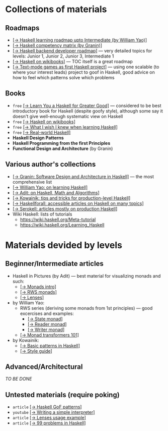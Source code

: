 
<!-- Collections ‾‾‾‾‾‾‾‾‾‾‾‾‾‾‾‾‾‾‾‾‾‾‾‾‾‾‾‾‾‾‾‾‾‾‾‾‾‾‾‾‾‾‾‾‾‾‾‾‾‾‾‾‾‾‾‾‾‾‾‾‾‾\ {{{1 -->

# Collections of materials

## Roadmaps

* [[→ Haskell learning roadmap upto Intermediate (by William Yao)]](https://williamyaoh.com/posts/2020-01-11-road-to-proficient.html)
* [[→ Haskell competency matrix (by Granin)]](https://gist.github.com/graninas/833a9ff306338aefec7e543100c16ea1)
* [[→ Haskell backend developer roadmap]](https://github.com/fullstack-development/developers-roadmap/tree/English-version-roadmap/backend)
  — very detailed topics for levels: Junior 1, Junior 2, Junior 3, Intermediate 1
* [[→ Haskell on wikibooks]](https://en.wikibooks.org/wiki/Haskell) — TOC itself is a great roadmap
* [[→ Text-mode games as first Haskell project]](http://jackkelly.name/blog/archives/2022/05/28/text-mode_games_as_first_haskell_projects/index.html)
  — using one scalable (to where your interest leads) project to goof in Haskell, good advice on how to feel which patterns solve which problems

## Books

* `free` [[→ Learn You a Haskell for Greater Good]](https://learnyouahaskell.github.io/)
  — considered to be best introductory book for Haskell (despite goofy style), although some say it doesn't give well-enough systematic view on Haskell
* `free` [[→ Haskell on wikibooks]](https://en.wikibooks.org/wiki/Haskell)
* `free` [[→ What I wish I knew when learning Haskell]](https://github.com/sdiehl/wiwinwlh)
* `free` [[→ Real-world Haskell]](https://book.realworldhaskell.org/)
* **Haskell Design Patterns**
* **Haskell Programming from the first Principles**
* **Functional Design and Architecture** (by Granin)

## Various author's collections

* [[→ Granin: Software Design and Architecture in Haskell]](https://github.com/graninas/software-design-in-haskell) — the most comprehensive list
* [[→ William Yao: on learning Haskell]](https://williamyaoh.com/) 
* [[→ Adit: on Haskell, Math and Algorithms]](https://www.adit.io/index.html)
* [[→ Kowainik: tips and tricks for production-level Haskell]](https://kowainik.github.io/tags/haskell)
* [[→ Haskellforall: accessible articles on Haskell on many topics]](https://www.haskellforall.com/)
* [[→ Serokell: articles mostly on production Haskell]](https://serokell.io/blog/haskell)
* Wiki Haskell: lists of tutorials
  * https://wiki.haskell.org/Meta-tutorial
  * https://wiki.haskell.org/Learning_Haskell

<!-- __________________________________________________________________________/ }}}1 -->
<!-- by Levels ‾‾‾‾‾‾‾‾‾‾‾‾‾‾‾‾‾‾‾‾‾‾‾‾‾‾‾‾‾‾‾‾‾‾‾‾‾‾‾‾‾‾‾‾‾‾‾‾‾‾‾‾‾‾‾‾‾‾‾‾‾‾‾‾\ {{{1 -->

# Materials devided by levels

## Beginner/Intermediate articles

* Haskell in Pictures (by Adit) — best material for visualizing monads and such:
  * [[→ Monads intro]](https://www.adit.io/posts/2013-04-17-functors,_applicatives,_and_monads_in_pictures.html)
  * [[→ RWS monads]](https://www.adit.io/posts/2013-06-10-three-useful-monads.html)
  * [[→ Lenses]](https://www.adit.io/posts/2013-07-22-lenses-in-pictures.htm)
* by William Yao:
  * RWS series (deriving some monads from 1st principles) — good excercises and examples:
    * [[→ State monad]](https://williamyaoh.com/posts/2020-07-12-deriving-state-monad.html)
    * [[→ Reader monad]](https://williamyaoh.com/posts/2020-07-19-deriving-reader-monad.html)
    * [[→ Writer monad]](https://williamyaoh.com/posts/2020-07-26-deriving-writer-monad.html)
  * [[→ Monad transformers 101]](https://williamyaoh.com/posts/2023-06-10-monad-transformers-101.html)
* by Kowainik:
  * [[→ Basic patterns in Haskell]](https://kowainik.github.io/posts/haskell-mini-patterns)
  * [[→ Style guide]](https://kowainik.github.io/posts/2019-02-06-style-guide)

## Advanced/Architectural

*TO BE DONE*

## Untested materials (require poking)

* `article` [[→ Haskell GoF patterns]](https://github.com/thma/LtuPatternFactory?tab=readme-ov-file#visitor--foldable)
* `youtube` [[→ Writing a simple interpreter]](https://www.youtube.com/watch?v=lDWTNVfsvbk)
* `article` [[→ Lenses usage example]](https://github.com/michaelt/lens-simple/blob/master/examples/Pong.hs)
* `article` [[→ 99 problems in Haskell]](https://wiki.haskell.org/index.php?title=H-99:_Ninety-Nine_Haskell_Problems)


<!-- __________________________________________________________________________/ }}}1 -->

